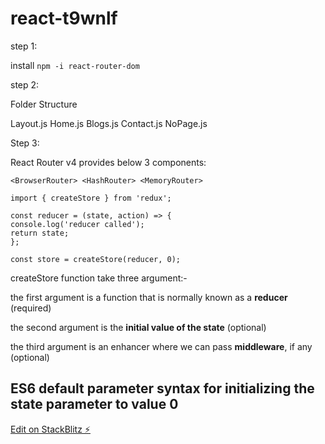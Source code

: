 # react-t9wnlf

step 1:

install `npm -i react-router-dom`

step 2:

Folder Structure

Layout.js
Home.js
Blogs.js
Contact.js
NoPage.js

Step 3:

React Router v4 provides below 3 <Router> components:

`<BrowserRouter> <HashRouter> <MemoryRouter>`

```
import { createStore } from 'redux';

const reducer = (state, action) => {
console.log('reducer called');
return state;
};

const store = createStore(reducer, 0);
```

createStore function take three argument:-

the first argument is a function that is normally known as a **reducer** (required)

the second argument is the **initial value of the state** (optional)

the third argument is an enhancer where we can pass **middleware**, if any (optional)


## ES6 default parameter syntax for initializing the state parameter to value 0


[Edit on StackBlitz ⚡️](https://stackblitz.com/edit/react-t9wnlf)

```

```
